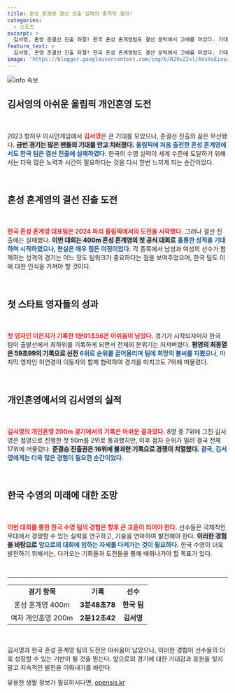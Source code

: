 ```yaml
---
title: 혼성 혼계영 결선 진출 실패의 충격적 결과!
categories:
  - 스포츠
excerpt: >
  김서영, 혼영 준결선 진출 좌절! 한국 혼성 혼계영팀도 결선 문턱에서 고배를 마셨다. 기대를 모았던 이번 대회에서 세계의 벽은 너무 높았다. 과연 다음 기회는? 클릭해서 자세한 소식 확인하세요!
feature_text: >
  김서영, 혼영 준결선 진출 좌절! 한국 혼성 혼계영팀도 결선 문턱에서 고배를 마셨다. 기대를 모았던 이번 대회에서 세계의 벽은 너무 높았다. 과연 다음 기회는? 클릭해서 자세한 소식 확인하세요!
image: 'https://blogger.googleusercontent.com/img/b/R29vZ2xl/AVvXsEixyZcFfHzMRdzZMjFBmAUKJYCLCGyLL1o632UiGVXcaFdKo_bkvkuCioo0uUKlGfBVcT3P84aROyZIXSBEx3Aw5nCQ3pTgDom1WDC4m8eifvWiAmWEEVb4x6G_l8C0QH225ldMjyaFvpxGEBGNO37VmDTDMHGhJPq73UglMfDca1-0aw/s1600/blogspot.png'
---
```


<p><img src="https://blogger.googleusercontent.com/img/b/R29vZ2xl/AVvXsEixyZcFfHzMRdzZMjFBmAUKJYCLCGyLL1o632UiGVXcaFdKo_bkvkuCioo0uUKlGfBVcT3P84aROyZIXSBEx3Aw5nCQ3pTgDom1WDC4m8eifvWiAmWEEVb4x6G_l8C0QH225ldMjyaFvpxGEBGNO37VmDTDMHGhJPq73UglMfDca1-0aw/s1600/blogspot.png" alt="info 속보" /></p>

<h2 data-ke-size="size26">김서영의 아쉬운 올림픽 개인혼영 도전</h2>

<p data-ke-size="size16">&nbsp;</p>

<p data-ke-size="size16">2023 항저우 아시안게임에서 <b><span style="color: #ee2323;">김서영</span></b>은 큰 기대를 모았으나, 준결선 진출의 꿈은 무산됐다. <b><span style="background-color: #21538527;">금번 경기는 많은 팬들의 기대를 안고 치러졌다.</span></b> <b><span style="color: #1a5490;">올림픽에 처음 출전한 혼성 혼계영에서도 한국 팀은 결선 진출에 실패하였다.</span></b> 한국의 수영 실력이 세계 수준에 도달하기 위해서는 더욱 많은 노력과 시간이 필요하다는 것을 다시 한번 느끼게 되는 순간이었다.</p>

<p data-ke-size="size16">&nbsp;</p>

<h2 data-ke-size="size26">혼성 혼계영의 결선 진출 도전</h2>

<p data-ke-size="size16">&nbsp;</p>

<p data-ke-size="size16"><b><span style="color: #ee2323;">한국 혼성 혼계영 대표팀은 2024 파리 올림픽에서의 도전을 시작했다.</span></b> 그러나 결선 진출에는 실패했다. <b><span style="background-color: #21538527;">이번 대회는 400m 혼성 혼계영의 첫 공식 대회로</span></b> <b><span style="color: #1a5490;">훌륭한 성적을 기대하며 시작하였으나, 현실은 매우 힘든 여정이었다.</span></b> 각 종목에서 남성과 여성의 선수가 함께하는 성격의 경기는 어느 정도 팀워크가 중요하다는 점을 보여주었으며, 한국 팀도 이에 대한 인식을 가져야 할 것이다.</p>

<p data-ke-size="size16">&nbsp;</p>

<h2 data-ke-size="size26">첫 스타트 영자들의 성과</h2>

<p data-ke-size="size16">&nbsp;</p>

<p data-ke-size="size16"><b><span style="color: #ee2323;">첫 영자인 이은지가 기록한 1분01초56은 아쉬움이 남았다.</span></b> 경기가 시작되자마자 한국 팀이 출발선에서 최하위를 기록하게 되면서 전체의 분위기는 처져버렸다. <b><span style="background-color: #21538527;">평영의 최동열은 59초99의 기록으로 선전</span></b> <b><span style="color: #1a5490;">6위로 순위를 끌어올리며 팀에 희망의 불씨를 지폈으나</span></b>, 마지막 영자인 허연경이 이동자와 함께 협력하여 경기를 마치고도 7위에 머물렀다.</p>

<p data-ke-size="size16">&nbsp;</p>

<h2 data-ke-size="size26">개인혼영에서의 김서영의 실적</h2>

<p data-ke-size="size16">&nbsp;</p>

<p data-ke-size="size16"><b><span style="color: #ee2323;">김서영의 개인혼영 200m 경기에서의 기록은 아쉬운 결과였다.</span></b> 8명 중 7위에 그친 김서영은 접영으로 진행한 첫 50m를 2위로 통과했지만, 이후 점차 순위가 밀려 결국 전체 17위에 머물렀다. <b><span style="background-color: #21538527;">준결승 진출권은 16위에 불과한 기록으로 경쟁이 치열했다.</span></b> <b><span style="color: #1a5490;">결국, 김서영에게는 더욱 많은 경험이 필요한 순간이었다.</span></b></p>

<p data-ke-size="size16">&nbsp;</p>

<h2 data-ke-size="size26">한국 수영의 미래에 대한 조망</h2>

<p data-ke-size="size16">&nbsp;</p>

<p data-ke-size="size16"><b><span style="color: #ee2323;">이번 대회를 통한 한국 수영 팀의 경험은 향후 큰 교훈이 되어야 한다.</span></b> 선수들은 국제적인 무대에서 경쟁할 수 있는 실력을 연구하고, 기술을 연마하여 발전해야 한다. <b><span style="background-color: #21538527;">이러한 경험을 바탕으로</span></b> <b><span style="color: #1a5490;">앞으로의 대회에 임하는 자세를 다져가는 것이 필요하다.</span></b> 한국 수영이 더욱 발전하기 위해서는, 다가오는 기회들과 도전들을 통해 배워나가야 할 목표가 있다.</p>

<p data-ke-size="size16">&nbsp;</p>

<hr>

<table style="width: 100%; border-collapse: collapse;">
<tr>
<td style="text-align: center; height: 17px;"><b>경기 항목</b></td>
<td style="text-align: center; height: 17px;"><b>기록</b></td>
<td style="text-align: center; height: 17px;"><b>선수</b></td>
</tr>
<tr>
<td style="text-align: center; height: 17px;">혼성 혼계영 400m</td>
<td style="text-align: center; height: 17px;"><b>3분48초78</b></td>
<td style="text-align: center; height: 17px;"><b>한국 팀</b></td>
</tr>
<tr>
<td style="text-align: center; height: 17px;">여자 개인혼영 200m</td>
<td style="text-align: center; height: 17px;"><b>2분12초42</b></td>
<td style="text-align: center; height: 17px;"><b>김서영</b></td>
</tr>
</table>

<p data-ke-size="size16">&nbsp;</p>

<p data-ke-size="size16">김서영과 한국 혼성 혼계영 팀의 도전은 아쉬움이 남았으나, 이러한 경험이 선수들의 더욱 성장할 수 있는 기반이 될 것을 믿는다. 앞으로의 경기에 대한 기대감과 응원을 잊지 말고 지속적인 발전을 이뤄내기를 바란다.</p>
유용한 생활 정보가 필요하시다면, <a href="https://opensis.kr" rel="dofollow">opensis.kr</a>


